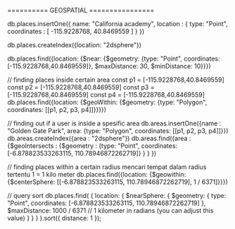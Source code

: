 ========== GEOSPATIAL ================

db.places.insertOne({ name: "California academy", location : {
    type: "Point",
    coordinates : [
        -115.9228768,
        40.8469559
    ]
} })

db.places.createIndex({location: "2dsphere"})

db.places.find({location: {$near: {$geometry: {type: "Point", coordinates: [-115.9228768,40.8469559]}, $maxDistance: 30, $minDistance: 10}}})

// finding places inside certain area
const p1 = [-115.9228768,40.8469559]
const p2 = [-115.9228768,40.8469559]
const p3 = [-115.9228768,40.8469559]
const p4 = [-115.9228768,40.8469559]
db.places.find({location: {$geoWithin: {$geometry: {type: "Polygon", coordinates: [[p1, p2, p3, p4]]}}}})


// finding out if a user is inside a spesific area
db.areas.insertOne({name : "Golden Gate Park", area: {type: "Polygon", coordinates: [[p1, p2, p3, p4]]}})
db.areas.createIndex({area : "2dsphere"})
db.areas.find({area : {$geoIntersects : {$geometry : {type: "Point", coordinates: [-6.878823533263115, 110.78946872262719]} } } })

// finding places within a certain radius
mencari tempat dalam radius tertentu
1 = 1 kilo meter
db.places.find({location: {$geowithin: {$centerSphere: [[-6.878823533263115, 110.78946872262719], 1 / 6371]}}})

// query sort
db.places.find(
  {
    location: {
      $nearSphere: {
        $geometry: {
          type: "Point",
          coordinates: [-6.878823533263115, 110.78946872262719]
        },
        $maxDistance: 1000 / 6371 // 1 kilometer in radians (you can adjust this value)
      }
    }
  }
).sort({ distance: 1 });
